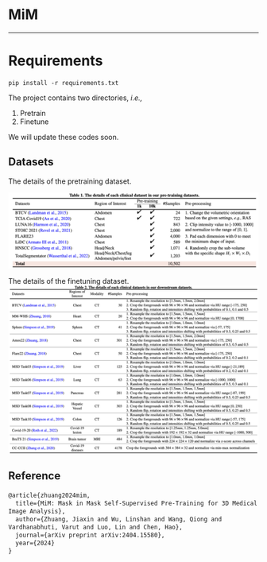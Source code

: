 # MiM
***

# Requirements

```
pip install -r requirements.txt
```

The project contains two directories, _i.e.,_
1) Pretrain
2) Finetune

We will update these codes soon.

## Datasets
The details of the pretraining dataset.

![Pretraining dataset](./assets/pretrained_dataset.png)

The details of the finetuning dataset.
![finetuning dataset](./assets/finetune_dataset.png)


## Reference
```
@article{zhuang2024mim,
  title={MiM: Mask in Mask Self-Supervised Pre-Training for 3D Medical Image Analysis},
  author={Zhuang, Jiaxin and Wu, Linshan and Wang, Qiong and Vardhanabhuti, Varut and Luo, Lin and Chen, Hao},
  journal={arXiv preprint arXiv:2404.15580},
  year={2024}
}
```